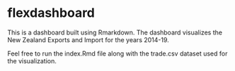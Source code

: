 # flexdashboard


This is a dashboard built using Rmarkdown. The dashboard visualizes the New Zealand Exports and Import for the years 2014-19.

Feel free to run the index.Rmd file along with the trade.csv dataset used for the visualization.

